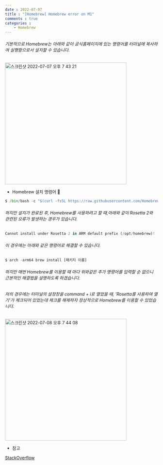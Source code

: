 ```yaml
---
date : 2022-07-07
title : "[Homebrew] Homebrew error on M1"
comments : true
categories :
    - Homebrew
---
```


###### 기본적으로 Homebrew는 아래와 같이 공식홈페이지에 있는 명령어를 터미널에 복사하여 실행함으로서 설치할 수 있습니다.

<img width="400" alt="스크린샷 2022-07-07 오후 7 43 21" src="https://user-images.githubusercontent.com/55019557/177755479-21fa4558-e663-41b9-b588-8af63ce8121f.png">

* Homebrew 설치 명령어 🍺
```python
$ /bin/bash -c "$(curl -fsSL https://raw.githubusercontent.com/Homebrew/install/HEAD/install.sh)"
```

###### 하지만 설치가 완료된 후, Homebrew를 사용하려고 할 때,아래와 같이 Rosetta 2와 관련된 오류가 발생하는 경우가 있습니다.
```python
Cannot install under Rosetta 2 in ARM default prefix (/opt/homebrew)!
```

###### 이 경우에는 아래와 같은 명령어로 해결할 수 있습니다.
```python
$ arch -arm64 brew install [패키지 이름]
```

###### 하지만 매번 Homebrew를 이용할 때 마다 위와같은 추가 명령어를 입력할 순 없으니 근본적인 해결법을 설명하도록 하겠습니다.

###### 저의 경우에는 터미널의 설정창을 command + i로 열었을 때, 'Rosetta를 사용하여 열기'가 체크되어 있었는데 체크를 해제하자 정상적으로 Homebrew를 이용할 수 있었습니다.

<img width="400" alt="스크린샷 2022-07-08 오후 7 44 08" src="https://user-images.githubusercontent.com/55019557/177977627-de304735-4414-4c90-b2bc-28989d25f497.png">

* 참고 

[StackOverflow](https://stackoverflow.com/questions/64963370/error-cannot-install-in-homebrew-on-arm-processor-in-intel-default-prefix-usr)